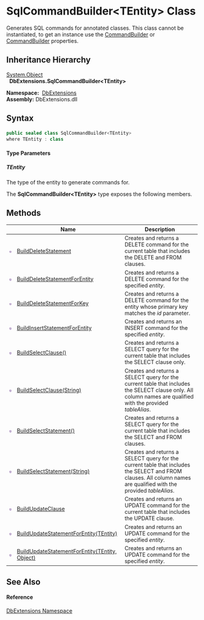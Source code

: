 SqlCommandBuilder&lt;TEntity> Class
===================================
Generates SQL commands for annotated classes. This class cannot be instantiated, to get an instance use the [CommandBuilder][1] or [CommandBuilder][2] properties.


Inheritance Hierarchy
---------------------
[System.Object][3]  
  **DbExtensions.SqlCommandBuilder&lt;TEntity>**  

  **Namespace:**  [DbExtensions][4]  
  **Assembly:** DbExtensions.dll

Syntax
------

```csharp
public sealed class SqlCommandBuilder<TEntity>
where TEntity : class

```

#### Type Parameters

##### *TEntity*
The type of the entity to generate commands for.

The **SqlCommandBuilder&lt;TEntity>** type exposes the following members.


Methods
-------

|                  | Name                                                 | Description                                                                                                                                                        |
| ---------------- | ---------------------------------------------------- | ------------------------------------------------------------------------------------------------------------------------------------------------------------------ |
| ![Public method] | [BuildDeleteStatement][5]                            | Creates and returns a DELETE command for the current table that includes the DELETE and FROM clauses.                                                              |
| ![Public method] | [BuildDeleteStatementForEntity][6]                   | Creates and returns a DELETE command for the specified *entity*.                                                                                                   |
| ![Public method] | [BuildDeleteStatementForKey][7]                      | Creates and returns a DELETE command for the entity whose primary key matches the *id* parameter.                                                                  |
| ![Public method] | [BuildInsertStatementForEntity][8]                   | Creates and returns an INSERT command for the specified *entity*.                                                                                                  |
| ![Public method] | [BuildSelectClause()][9]                             | Creates and returns a SELECT query for the current table that includes the SELECT clause only.                                                                     |
| ![Public method] | [BuildSelectClause(String)][10]                      | Creates and returns a SELECT query for the current table that includes the SELECT clause only. All column names are qualified with the provided *tableAlias*.      |
| ![Public method] | [BuildSelectStatement()][11]                         | Creates and returns a SELECT query for the current table that includes the SELECT and FROM clauses.                                                                |
| ![Public method] | [BuildSelectStatement(String)][12]                   | Creates and returns a SELECT query for the current table that includes the SELECT and FROM clauses. All column names are qualified with the provided *tableAlias*. |
| ![Public method] | [BuildUpdateClause][13]                              | Creates and returns an UPDATE command for the current table that includes the UPDATE clause.                                                                       |
| ![Public method] | [BuildUpdateStatementForEntity(TEntity)][14]         | Creates and returns an UPDATE command for the specified *entity*.                                                                                                  |
| ![Public method] | [BuildUpdateStatementForEntity(TEntity, Object)][15] | Creates and returns an UPDATE command for the specified *entity*.                                                                                                  |


See Also
--------

#### Reference
[DbExtensions Namespace][4]  

[1]: ../SqlTable_1/CommandBuilder.md
[2]: ../SqlTable/CommandBuilder.md
[3]: http://msdn.microsoft.com/en-us/library/e5kfa45b
[4]: ../README.md
[5]: BuildDeleteStatement.md
[6]: BuildDeleteStatementForEntity.md
[7]: BuildDeleteStatementForKey.md
[8]: BuildInsertStatementForEntity.md
[9]: BuildSelectClause.md
[10]: BuildSelectClause_1.md
[11]: BuildSelectStatement.md
[12]: BuildSelectStatement_1.md
[13]: BuildUpdateClause.md
[14]: BuildUpdateStatementForEntity.md
[15]: BuildUpdateStatementForEntity_1.md
[Public method]: ../../icons/pubmethod.svg "Public method"